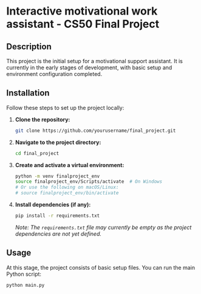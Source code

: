 # Interactive motivational work assistant - CS50 Final Project

## Description
This project is the initial setup for a motivational support assistant. It is currently in the early stages of development, with basic setup and environment configuration completed.

## Installation
Follow these steps to set up the project locally:

1. **Clone the repository:**
    ```bash
    git clone https://github.com/yourusername/final_project.git
    ```

2. **Navigate to the project directory:**
    ```bash
    cd final_project
    ```

3. **Create and activate a virtual environment:**
    ```bash
    python -m venv finalproject_env
    source finalproject_env/Scripts/activate  # On Windows
    # Or use the following on macOS/Linux:
    # source finalproject_env/bin/activate
    ```

4. **Install dependencies (if any):**
    ```bash
    pip install -r requirements.txt
    ```
    *Note: The `requirements.txt` file may currently be empty as the project dependencies are not yet defined.*

## Usage
At this stage, the project consists of basic setup files. You can run the main Python script:

```bash
python main.py